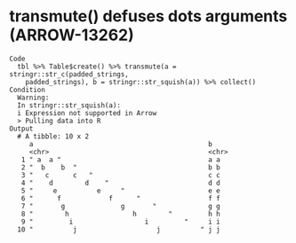 # transmute() defuses dots arguments (ARROW-13262)

    Code
      tbl %>% Table$create() %>% transmute(a = stringr::str_c(padded_strings,
        padded_strings), b = stringr::str_squish(a)) %>% collect()
    Condition
      Warning:
      In stringr::str_squish(a): 
      i Expression not supported in Arrow
      > Pulling data into R
    Output
      # A tibble: 10 x 2
         a                                            b    
         <chr>                                        <chr>
       1 " a  a "                                     a a  
       2 "  b    b  "                                 b b  
       3 "   c      c   "                             c c  
       4 "    d        d    "                         d d  
       5 "     e          e     "                     e e  
       6 "      f            f      "                 f f  
       7 "       g              g       "             g g  
       8 "        h                h        "         h h  
       9 "         i                  i         "     i i  
      10 "          j                    j          " j j  

